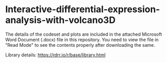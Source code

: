 # Interactive-differential-expression-analysis-with-volcano3D

The details of the codeset and plots are included in the attached Microsoft Word Document (.docx) file in this repository. 
You need to view the file in "Read Mode" to see the contents properly after downloading the same.

Library details: https://rdrr.io/r/base/library.html
